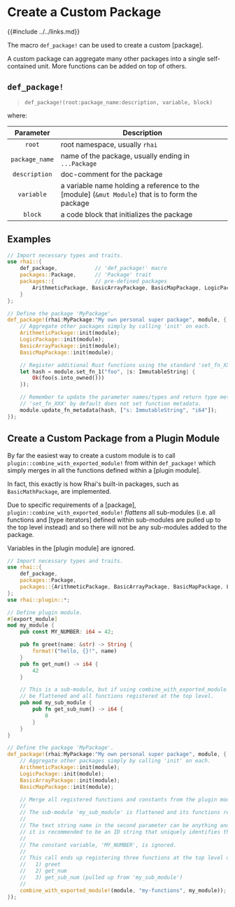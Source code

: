Create a Custom Package
=======================

{{#include ../../links.md}}


The macro `def_package!` can be used to create a custom [package].

A custom package can aggregate many other packages into a single self-contained unit.
More functions can be added on top of others.


`def_package!`
--------------

> `def_package!(root:package_name:description, variable, block)`

where:

|   Parameter    | Description                                                                                     |
| :------------: | ----------------------------------------------------------------------------------------------- |
|     `root`     | root namespace, usually `rhai`                                                                  |
| `package_name` | name of the package, usually ending in `...Package`                                             |
| `description`  | doc-comment for the package                                                                     |
|   `variable`   | a variable name holding a reference to the [module] (`&mut Module`) that is to form the package |
|    `block`     | a code block that initializes the package                                                       |


Examples
--------

```rust
// Import necessary types and traits.
use rhai::{
    def_package,            // 'def_package!' macro
    packages::Package,      // 'Package' trait
    packages::{             // pre-defined packages
        ArithmeticPackage, BasicArrayPackage, BasicMapPackage, LogicPackage
    }
};

// Define the package 'MyPackage'.
def_package!(rhai:MyPackage:"My own personal super package", module, {
    // Aggregate other packages simply by calling 'init' on each.
    ArithmeticPackage::init(module);
    LogicPackage::init(module);
    BasicArrayPackage::init(module);
    BasicMapPackage::init(module);

    // Register additional Rust functions using the standard 'set_fn_XXX' module API.
    let hash = module.set_fn_1("foo", |s: ImmutableString| {
        Ok(foo(s.into_owned()))
    });

    // Remember to update the parameter names/types and return type metadata.
    // 'set_fn_XXX' by default does not set function metadata.
    module.update_fn_metadata(hash, ["s: ImmutableString", "i64"]);
});
```


Create a Custom Package from a Plugin Module
-------------------------------------------

By far the easiest way to create a custom module is to call `plugin::combine_with_exported_module!`
from within `def_package!` which simply merges in all the functions defined within a [plugin module].

In fact, this exactly is how Rhai's built-in packages, such as `BasicMathPackage`, are implemented.

Due to specific requirements of a [package], `plugin::combine_with_exported_module!`
_flattens_ all sub-modules (i.e. all functions and [type iterators] defined within sub-modules
are pulled up to the top level instead) and so there will not be any sub-modules added to the package.

Variables in the [plugin module] are ignored.

```rust
// Import necessary types and traits.
use rhai::{
    def_package,
    packages::Package,
    packages::{ArithmeticPackage, BasicArrayPackage, BasicMapPackage, LogicPackage}
};
use rhai::plugin::*;

// Define plugin module.
#[export_module]
mod my_module {
    pub const MY_NUMBER: i64 = 42;

    pub fn greet(name: &str) -> String {
        format!("hello, {}!", name)
    }
    pub fn get_num() -> i64 {
        42
    }

    // This is a sub-module, but if using combine_with_exported_module!, it will
    // be flattened and all functions registered at the top level.
    pub mod my_sub_module {
        pub fn get_sub_num() -> i64 {
            0
        }
    }
}

// Define the package 'MyPackage'.
def_package!(rhai:MyPackage:"My own personal super package", module, {
    // Aggregate other packages simply by calling 'init' on each.
    ArithmeticPackage::init(module);
    LogicPackage::init(module);
    BasicArrayPackage::init(module);
    BasicMapPackage::init(module);

    // Merge all registered functions and constants from the plugin module into the custom package.
    //
    // The sub-module 'my_sub_module' is flattened and its functions registered at the top level.
    //
    // The text string name in the second parameter can be anything and is reserved for future use;
    // it is recommended to be an ID string that uniquely identifies the plugin module.
    //
    // The constant variable, 'MY_NUMBER', is ignored.
    //
    // This call ends up registering three functions at the top level of the package:
    //   1) greet
    //   2) get_num
    //   3) get_sub_num (pulled up from 'my_sub_module')
    //
    combine_with_exported_module!(module, "my-functions", my_module));
});
```
